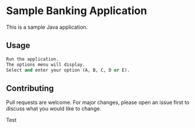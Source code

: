 # Sample Banking Application

This is a sample Java application.

## Usage

```python
Run the application.
The options menu will display.
Select and enter your option (A, B, C, D or E).

```

## Contributing
Pull requests are welcome. For major changes, please open an issue first to discuss what you would like to change.

Test